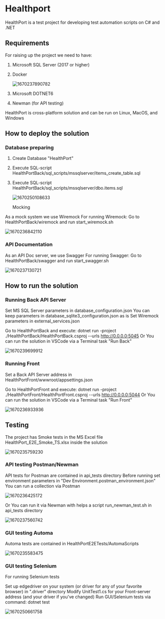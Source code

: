 # Healthport

HealthPort is a test project for developing test automation scripts on C# and .NET

## Requirements

For raising up the project we need to have:

1. Microsoft SQL Server (2017 or higher)
2. Docker

   ![1670237890782](image/README/1670237890782.png)
3. Microsoft DOTNET6
4. Newman (for API testing)

HealthPort is cross-platform solution and can be run on Linux, MacOS, and Windows

## How to deploy the solution

### Database preparing

1. Create Database "HealthPort"
2. Execute SQL-script HealthPortBack/sql_scripts/mssqlserver/items_create_table.sql
3. Execute SQL-script HealthPortBack/sql_scripts/mssqlserver/dbo.items.sql

   ![1670250108633](image/README/1670250108633.png)

   Mocking

As a mock system we use Wiremock
For running Wiremock:
Go to HealthPortBack/wiremock and run start_wiremock.sh

![1670236842110](image/README/1670236842110.png)

### API Documentation

As an API Doc server, we use Swagger
For running Swagger:
Go to HealthPortBack/swagger and run start_swagger.sh

![1670237130721](image/README/1670237130721.png)

## How to run the solution

### Running Back API Server

Set MS SQL Server parameters in database_configuration.json
You can keep parameters in database_sqlite3_configuration.json as is
Set Wiremock parameters in external_services.json

Go to HealthPortBack and execute:
dotnet run -project ./HealthPortBack/HealthPortBack.csproj --urls http://0.0.0.0:5045
Or
You can run the solution in VSCode via a Terminal task "Run Back"

![1670239699912](image/README/1670239699912.png)

### Running Front

Set a Back API Server address in HealthPortFront/wwwroot/appsettings.json

Go to HealthPortFront and execute:
dotnet run -project ./HealthPortFront/HealthPortFront.csproj --urls http://0.0.0.0:5044
Or
You can run the solution in VSCode via a Terminal task "Run Front"

![1670236933936](image/README/1670236933936.png)

## Testing

The project has Smoke tests in the MS Excel file HealthPort_E2E_Smoke_TS.xlsx inside the solution

![1670235759230](image/README/1670235759230.png)

### API testing Postman/Newman

API tests for Postman are contained in api_tests directory
Before running set environment parameters in "Dev Environment.postman_environment.json"
You can run a collection via Postman

![1670236425172](image/README/1670236425172.png)

Or
You can run it via Newman with helps a script run_newman_test.sh in api_tests directory

![1670237560742](image/README/1670237560742.png)

### GUI testing Automa

Automa tests are contained in HealthPortE2ETests/AutomaScripts

![1670235583475](image/README/1670235583475.png)

### GUI testing Selenium

For running Selenium tests

Set up edgedriver on your system (or driver for any of your favorite browser) in ".driver" directory
Modify UnitTest1.cs for your Front-server address (and your driver if you've changed)
Run GUI/Selenium tests via command:
dotnet test

![1670250661758](image/README/1670250661758.png)
